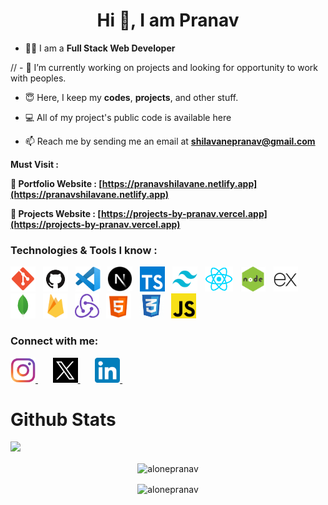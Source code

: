 <!---
alonepranav/alonepranav is a ✨ special ✨ repository because its `README.md` (this file) appears on your GitHub profile.
You can click the Preview link to take a look at your changes.
--->

<h1 align="center">Hi 👋, I am Pranav</h1>


- 🧑‍💻 I am a **Full Stack Web Developer**

// - 🌱 I’m currently working on projects and looking for opportunity to work with peoples.

- 😇 Here, I keep my **codes**, **projects**, and other stuff.

-  💻 All of my project's public code is available here

- 📫 Reach me by sending me an email at <a href="mailto:shilavanepranav@gmail.com?subject=Contact&&body=Github - Contact Pranav">**shilavanepranav@gmail.com**</a> 





**Must Visit :**

**🔗 Portfolio Website : [https://pranavshilavane.netlify.app](https://pranavshilavane.netlify.app)**

**🔗 Projects Website : [https://projects-by-pranav.vercel.app](https://projects-by-pranav.vercel.app)**





<h3 align="left">Technologies & Tools I know : </h3>
<p align="left">
<img src="./img/git.png" title="Git" alt="Git" width="40" height="40"/>&nbsp;&nbsp;
<img src="./img/github.png" title="Github" alt="Github" width="40" height="40"/>&nbsp;&nbsp;
<img src="./img/vscode.png" title="VS Code" alt="VS Code" width="40" height="40"/>&nbsp;&nbsp;
<img src="./img/nextjs.png" title="NextJS" alt="NextJS" width="40" height="40"/>&nbsp;&nbsp;
<img src="./img/typescript.png" title="Typescript" alt="Typescript" width="40" height="40"/>&nbsp;&nbsp;
<img src="./img/tailwindcss.png" title="Tailwind CSS" alt="Tailwind CSS" width="40" height="40"/>&nbsp;&nbsp;
<img src="./img/reactjs.png" title="ReactJS" alt="ReactJS" width="45" height="40"/>&nbsp;&nbsp;
<img src="./img/nodejs.jpg" title="NodeJS" alt="NodeJS" width="40" height="40"/>&nbsp;&nbsp;
<img src="./img/expressjs.png" title="ExpressJS" alt="ExpressJS" width="40" height="40"/>&nbsp;&nbsp;
<img src="./img/mongodb.png" title="MongoDB" alt="MongoDB" width="40" height="40"/>&nbsp;&nbsp;
<img src="./img/firebase.png" title="Firebase" alt="Firebase" width="39" height="40"/>&nbsp;&nbsp;
<img src="./img/redux.png" title="Redux" alt="Redux" width="39" height="40"/>&nbsp;&nbsp;
<img src="./img/html.png" title="HTML" alt="HTML" width="40" height="40"/>&nbsp;&nbsp;
<img src="./img/css.png" title="CSS" alt="CSS" width="40" height="40"/>&nbsp;&nbsp;
<img src="./img/js.png" title="Javascript" alt="Javascrip" width="40" height="40"/>&nbsp;&nbsp;
</p>





<h3 align="left">Connect with me:</h3>
<a href="https://instagram.com/pranavshilavane" target="_blank">
<img src="./img/instagram.png" title="Instagram" alt="Instagra Logo" width="40" height="40"/>
</a>&nbsp;&nbsp;&nbsp;&nbsp;&nbsp;
<a href="https://twitter.com/pranavshilavane" target="_blank">
 <img src="./img/x.png" title="Twitter" alt="Twitter Logo" width="40" height="40"/>
</a>&nbsp;&nbsp;&nbsp;&nbsp;&nbsp;
<a href="https://www.linkedin.com/in/pranav-shilavane-9245b8236/" target="_blank">
<img src="./img/linked.png" title="Javascript" alt="c" width="40" height="40"/>&nbsp;
</a>





<br/>

# Github Stats


[![](https://visitcount.itsvg.in/api?id=alonepranav&icon=1&color=1)](https://visitcount.itsvg.in)
</p>

<p align="center">
<img align="center" src="https://github-readme-stats.vercel.app/api/top-langs/?username=alonepranav&hide_border=false&include_all_commits=truese&count_private=true&layout=compact" alt="alonepranav" />
</p>

<p align="center">
<img align="center" src="https://github-readme-stats.vercel.app/api?username=alonepranav&show_icons=true&locale=en" alt="alonepranav" />
</p>
